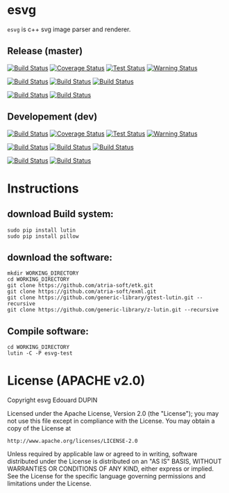 esvg
=====

`esvg` is c++ svg image parser and renderer.

Release (master)
----------------

[![Build Status](https://travis-ci.org/atria-soft/esvg.svg?branch=master)](https://travis-ci.org/atria-soft/esvg)
[![Coverage Status](http://atria-soft.com/ci/coverage/atria-soft/esvg.svg?branch=master)](http://atria-soft.com/ci/atria-soft/esvg)
[![Test Status](http://atria-soft.com/ci/test/atria-soft/esvg.svg?branch=master)](http://atria-soft.com/ci/atria-soft/esvg)
[![Warning Status](http://atria-soft.com/ci/warning/atria-soft/esvg.svg?branch=master)](http://atria-soft.com/ci/atria-soft/esvg)

[![Build Status](http://atria-soft.com/ci/build/atria-soft/esvg.svg?branch=master&tag=Linux)](http://atria-soft.com/ci/atria-soft/esvg)
[![Build Status](http://atria-soft.com/ci/build/atria-soft/esvg.svg?branch=master&tag=MacOs)](http://atria-soft.com/ci/atria-soft/esvg)
[![Build Status](http://atria-soft.com/ci/build/atria-soft/esvg.svg?branch=master&tag=Mingw)](http://atria-soft.com/ci/atria-soft/esvg)

[![Build Status](http://atria-soft.com/ci/build/atria-soft/esvg.svg?branch=master&tag=Android)](http://atria-soft.com/ci/atria-soft/esvg)
[![Build Status](http://atria-soft.com/ci/build/atria-soft/esvg.svg?branch=master&tag=IOs)](http://atria-soft.com/ci/atria-soft/esvg)

Developement (dev)
------------------

[![Build Status](https://travis-ci.org/atria-soft/esvg.svg?branch=dev)](https://travis-ci.org/atria-soft/esvg)
[![Coverage Status](http://atria-soft.com/ci/coverage/atria-soft/esvg.svg?branch=dev)](http://atria-soft.com/ci/atria-soft/esvg)
[![Test Status](http://atria-soft.com/ci/test/atria-soft/esvg.svg?branch=dev)](http://atria-soft.com/ci/atria-soft/esvg)
[![Warning Status](http://atria-soft.com/ci/warning/atria-soft/esvg.svg?branch=dev)](http://atria-soft.com/ci/atria-soft/esvg)

[![Build Status](http://atria-soft.com/ci/build/atria-soft/esvg.svg?branch=dev&tag=Linux)](http://atria-soft.com/ci/atria-soft/esvg)
[![Build Status](http://atria-soft.com/ci/build/atria-soft/esvg.svg?branch=dev&tag=MacOs)](http://atria-soft.com/ci/atria-soft/esvg)
[![Build Status](http://atria-soft.com/ci/build/atria-soft/esvg.svg?branch=dev&tag=Mingw)](http://atria-soft.com/ci/atria-soft/esvg)

[![Build Status](http://atria-soft.com/ci/build/atria-soft/esvg.svg?branch=dev&tag=Android)](http://atria-soft.com/ci/atria-soft/esvg)
[![Build Status](http://atria-soft.com/ci/build/atria-soft/esvg.svg?branch=dev&tag=IOs)](http://atria-soft.com/ci/atria-soft/esvg)


Instructions
============

download Build system:
----------------------

	sudo pip install lutin
	sudo pip install pillow

download the software:
----------------------

	mkdir WORKING_DIRECTORY
	cd WORKING_DIRECTORY
	git clone https://github.com/atria-soft/etk.git
	git clone https://github.com/atria-soft/exml.git
	git clone https://github.com/generic-library/gtest-lutin.git --recursive
	git clone https://github.com/generic-library/z-lutin.git --recursive

Compile software:
-----------------

	cd WORKING_DIRECTORY
	lutin -C -P esvg-test


License (APACHE v2.0)
=====================
Copyright esvg Edouard DUPIN

Licensed under the Apache License, Version 2.0 (the "License");
you may not use this file except in compliance with the License.
You may obtain a copy of the License at

    http://www.apache.org/licenses/LICENSE-2.0

Unless required by applicable law or agreed to in writing, software
distributed under the License is distributed on an "AS IS" BASIS,
WITHOUT WARRANTIES OR CONDITIONS OF ANY KIND, either express or implied.
See the License for the specific language governing permissions and
limitations under the License.

